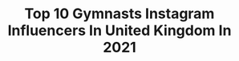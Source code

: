 ---
title: Top 10 Gymnasts Instagram Influencers In United Kingdom In 2021
description: >-
  Find top gymnasts Instagram influencers in United Kingdom in 2021. Most popular hashtags: #smile #elegantstyle #girlswholift.
platform: Instagram
hits: 129
text_top: See the top-rated Instagram profiles on inBeat.
text_bottom: inBeat has 129 Instagram influencers like this in United Kingdom for you to collaborate.
profiles:
  - username: "jade.marie.wadman"
    fullname: >-
      Jade Marie Wadman ✨
    bio: >-
      • ￼Brighton • Owner of Stars Gymnastics Club 🌟 • Gym girl 🏋🏻‍♀️ Equestrian￼ 🏇🏻 ￼
    location: "United Kingdom"
    followers: 10380
    engagement: 1570
    commentsToLikes: 0.223700
    id: ck6uh4bbv6wye0j71vrdlo1zc
    verified: false
    hashtags: "#woods, #gym, #fitfam, #outfitoftheday"
  - username: "loliklondon"
    fullname: >-
      Lola
    bio: >-
      👩🏼59y.y. happily married mum of 2👧🏻👧🏻 🧘‍♀️former rhythmic gymnast 🇷🇺🇬🇧 age is just a number ✉️ for collabs: loliklondon@gmail.com
    location: "United Kingdom"
    followers: 184662
    engagement: 433
    commentsToLikes: 0.048333
    id: ck5pwzfn7pct30i114zv86phw
    verified: false
    hashtags: "#highheels, #classywomen, #elegant, #smilemore"
  - username: "aimee_batt"
    fullname: >-
      AIMEE BATT
    bio: >-
      Singer, Actress & Dancer Rep’d by @ttaadults DM/Email for Collaborations Depop: aimeebatt Head Gymnastics Coach
    location: "United Kingdom"
    followers: 24226
    engagement: 408
    commentsToLikes: 0.186749
    id: ck14jlu65kztf0i19qaavie1n
    verified: false
    hashtags: "#pltstyle"
  - username: "lauramitchell95"
    fullname: >-
      LAURA MITCHELL
    bio: >-
      London Former Great Britain Gymnast BGSU alumni 🇬🇧|🇹🇹
    location: "United Kingdom"
    followers: 5791
    engagement: 830
    commentsToLikes: 0.085432
    id: ckf5upq62ls960j23oqb3jqpk
    verified: false
    hashtags: ""
  - username: "tiacollinss"
    fullname: >-
      T I A C O L L I N S 🖤
    bio: >-
      GBR Gymnast ✉️tiacollinss@outlook.com
    location: "United Kingdom"
    followers: 18992
    engagement: 422
    commentsToLikes: 0.215987
    id: ck5hfi3ahxkwf0i11nj6g01se
    verified: false
    hashtags: "#iamhidden, #loveromwe, #shein, #sheingals"
  - username: "demibradyx"
    fullname: >-
      Ｄｅｍｉ Ｂｒａｄｙ
    bio: >-
      ♈️ Tiktok- xDemiBradyx 🖤 MSc Psychology 🎓 Teacher Dance & Gymnastics Coach Swimsuit British Isles Winner👑 British Isles Winner👑 SwimsuitUSA👙
    location: "United Kingdom"
    followers: 24965
    engagement: 314
    commentsToLikes: 0.070670
    id: ck6u34dn9vmzq0j71sdl8uixf
    verified: false
    hashtags: "#mentalhealthmatters, #bekind, #youarenotalone, #mentalhealthday"
  - username: "dayswithdaisy"
    fullname: >-
      D A I S Y
    bio: >-
      Blogger| Gymnast | Dancer Daily life with my 3 brothers! @littlestarsleotards ambassador For Collabs and PR please email 📧 Account ran by mum,Hannah
    location: "United Kingdom"
    followers: 24150
    engagement: 388
    commentsToLikes: 0.114363
    id: ck5zw684c5k6l0i14kkz3wrga
    verified: false
    hashtags: "#imwearingri, #ad, #riverisland, #riverislandkids"
  - username: "heanen_official"
    fullname: >-
      Heanen
    bio: >-
      Footballer Gymnast Hip Hop & Break Dancer International Model Actor QLD, Australia 🇦🇺 London, UK 🇬🇧 Agent: @synergy_mgmt Parent run account.
    location: "United Kingdom"
    followers: 31020
    engagement: 225
    commentsToLikes: 0.054785
    id: ck6tum5fbh4nr0j71m83nvcmj
    verified: false
    hashtags: "#influencer, #choosekind, #featuredmodel, #footballer"
  - username: "luke_strong2"
    fullname: >-
      LukeStrong
    bio: >-
      GBR Gymnast🇬🇧 5x British Champion🥇 European&World medalist🏅 ✈️Trying to visit them all ✈️ 🌍56/195🌎 Tik tok - @Luke.strong2.
    location: "United Kingdom"
    followers: 16002
    engagement: 800
    commentsToLikes: 0.019666
    id: ck5q0r2ez7c940i11gp9xdq6l
    verified: false
    hashtags: "#blackouttuesday"
  - username: "twinyrez"
    fullname: >-
      𝗔𝗻𝗷𝗲𝗹𝗶𝗸𝗮 𝗥𝗲𝘇𝗻𝗶𝗸 OLY
    bio: >-
      • travel • 🇨🇦 • gymnastics • London ‘12 Olympian | Bronze Youth Olympics | 5x Pan Am Games Medalist 👇🏼 TIKTOK👇🏼 89k+ followers
    location: "United Kingdom"
    followers: 11736
    engagement: 612
    commentsToLikes: 0.144973
    id: ck9hcwlrzn9vi0j78082apteg
    verified: false
    hashtags: "#czechrepublic, #throwback, #olympian, #rhythmicgymnastics"
---